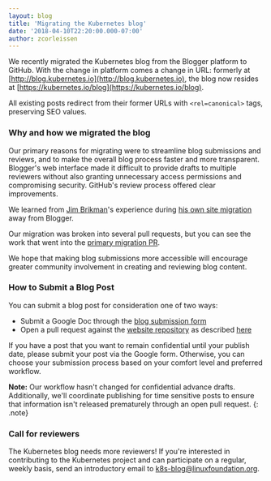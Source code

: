 ```yaml
---
layout: blog
title: 'Migrating the Kubernetes blog'
date: '2018-04-10T22:20:00.000-07:00'
author: zcorleissen
---
```


We recently migrated the Kubernetes blog from the Blogger platform to GitHub. With the change in platform comes a change in URL: formerly at [http://blog.kubernetes.io](http://blog.kubernetes.io), the blog now resides at [https://kubernetes.io/blog](https://kubernetes.io/blog).

All existing posts redirect from their former URLs with `<rel=canonical>` tags, preserving SEO values.

### Why and how we migrated the blog

Our primary reasons for migrating were to streamline blog submissions and reviews, and to make the overall blog process faster and more transparent. Blogger's web interface made it difficult to provide drafts to multiple reviewers without also granting unnecessary access permissions and compromising security. GitHub's review process offered clear improvements.

We learned from [Jim Brikman](https://www.ybrikman.com)'s experience during [his own site migration](https://www.ybrikman.com/writing/2015/04/20/migrating-from-blogger-to-github-pages/) away from Blogger. 

Our migration was broken into several pull requests, but you can see the work that went into the [primary migration PR](https://github.com/kubernetes/website/pull/7247). 

We hope that making blog submissions more accessible will encourage greater community involvement in creating and reviewing blog content.

### How to Submit a Blog Post

You can submit a blog post for consideration one of two ways: 

* Submit a Google Doc through the [blog submission form](https://docs.google.com/forms/d/e/1FAIpQLSch_phFYMTYlrTDuYziURP6nLMijoXx_f7sLABEU5gWBtxJHQ/viewform) 
* Open a pull request against the [website repository](https://github.com/kubernetes/website/tree/master/blog) as described [here](/docs/home/contribute/create-pull-request/)

If you have a post that you want to remain confidential until your publish date, please submit your post via the Google form. Otherwise, you can choose your submission process based on your comfort level and preferred workflow.

**Note:** Our workflow hasn't changed for confidential advance drafts. Additionally, we'll coordinate publishing for time sensitive posts to ensure that information isn't released prematurely through an open pull request.
{: .note}

### Call for reviewers

The Kubernetes blog needs more reviewers! If you're interested in contributing to the Kubernetes project and can participate on a regular, weekly basis, send an introductory email to k8s-blog@linuxfoundation.org. 
